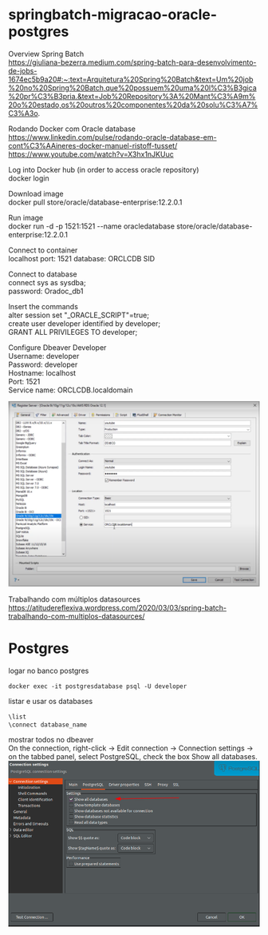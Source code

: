 # springbatch-migracao-oracle-postgres  

Overview Spring Batch  
https://giuliana-bezerra.medium.com/spring-batch-para-desenvolvimento-de-jobs-1674ec5b9a20#:~:text=Arquitetura%20Spring%20Batch&text=Um%20job%20no%20Spring%20Batch,que%20possuem%20uma%20l%C3%B3gica%20pr%C3%B3pria.&text=Job%20Repository%3A%20Mant%C3%A9m%20o%20estado,os%20outros%20componentes%20da%20solu%C3%A7%C3%A3o.  

Rodando Docker com Oracle database  
https://www.linkedin.com/pulse/rodando-oracle-database-em-cont%C3%AAineres-docker-manuel-ristoff-tusset/  
https://www.youtube.com/watch?v=X3hx1nJKUuc  

Log into Docker hub (in order to access oracle repository)  
   docker login  

Download image  
   docker pull store/oracle/database-enterprise:12.2.0.1  

Run image  
   docker run -d -p 1521:1521 --name oracledatabase store/oracle/database-enterprise:12.2.0.1  

Connect to container  
   localhost
   port: 1521
   database: ORCLCDB SID
   
Connect to database   
   connect sys as sysdba;  
   password: Oradoc_db1  

Insert the commands  
   alter session set "_ORACLE_SCRIPT"=true;  
   create user developer identified by developer;  
   GRANT ALL PRIVILEGES TO developer;  


Configure Dbeaver Developer  
   Username: developer  
   Password: developer  
   Hostname: localhost  
   Port: 1521  
   Service name: ORCLCDB.localdomain  

![](/img/connection.png)  

Trabalhando com múltiplos datasources  
https://atitudereflexiva.wordpress.com/2020/03/03/spring-batch-trabalhando-com-multiplos-datasources/  

# Postgres  
logar no banco postgres  
~~~
docker exec -it postgresdatabase psql -U developer
~~~  

listar e usar os databases  
~~~
\list  
\connect database_name
~~~
mostrar todos no dbeaver  
On the connection, right-click -> Edit connection -> Connection settings -> on the tabbed panel, select PostgreSQL, check the box Show all databases.  
![](/img/showalldatabasespostgres.png)
